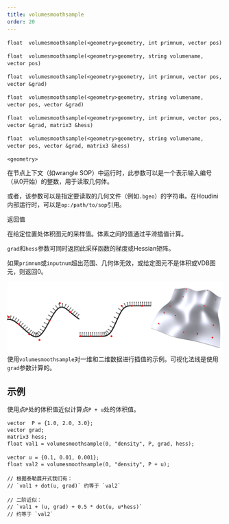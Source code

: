 ```yaml
---
title: volumesmoothsample
order: 20
---
```

`float  volumesmoothsample(<geometry>geometry, int primnum, vector pos)`

`float  volumesmoothsample(<geometry>geometry, string volumename, vector pos)`

`float  volumesmoothsample(<geometry>geometry, int primnum, vector pos, vector &grad)`

`float  volumesmoothsample(<geometry>geometry, string volumename, vector pos, vector &grad)`

`float  volumesmoothsample(<geometry>geometry, int primnum, vector pos, vector &grad, matrix3 &hess)`

`float  volumesmoothsample(<geometry>geometry, string volumename, vector pos, vector &grad, matrix3 &hess)`

`<geometry>`

在节点上下文（如wrangle SOP）中运行时，此参数可以是一个表示输入编号（从0开始）的整数，用于读取几何体。

或者，该参数可以是指定要读取的几何文件（例如`.bgeo`）的字符串。在Houdini内部运行时，可以是`op:/path/to/sop`引用。

返回值

在给定位置处体积图元的采样值。体素之间的值通过平滑插值计算。

`grad`和`hess`参数可同时返回此采样函数的梯度或Hessian矩阵。

如果`primnum`或`inputnum`超出范围、几何体无效，或给定图元不是体积或VDB图元，则返回0。

![](../_static/vex/volumesmoothsample.png)
使用`volumesmoothsample`对一维和二维数据进行插值的示例。可视化法线是使用`grad`参数计算的。

## 示例

使用点`P`处的体积值近似计算点`P + u`处的体积值。

```vex
vector  P = {1.0, 2.0, 3.0};
vector grad;
matrix3 hess;
float val1 = volumesmoothsample(0, "density", P, grad, hess);

vector u = {0.1, 0.01, 0.001};
float val2 = volumesmoothsample(0, "density", P + u);

// 根据泰勒展开式我们有：
// `val1 + dot(u, grad)` 约等于 `val2`

// 二阶近似：
// `val1 + (u, grad) + 0.5 * dot(u, u*hess)`
// 约等于 `val2`

```
